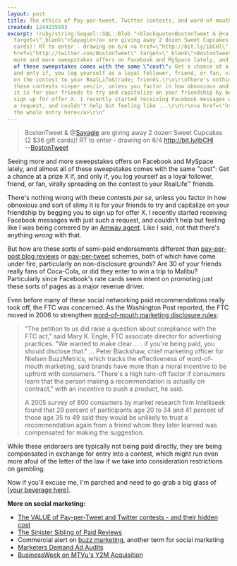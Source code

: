 ```yaml
---
layout: post
title: The ethics of Pay-per-tweet, Twitter contests, and word-of-mouth marketing
created: 1244235593
excerpt: !ruby/string:Sequel::SQL::Blob "<blockquote>BostonTweet & @<a href=\"http://www.twitter.com/Sayagle\"
  target=\"_blank\">Sayagle</a> are giving away 2 dozen Sweet Cupcakes (2 $36 gift
  cards)! RT to enter - drawing on 6/4 <a href=\"http://bit.ly/ibCHl\" target=\"_blank\">http://bit.ly/ibCHl</a>\r\n<br>--<a
  href=\"http://twitter.com/BostonTweet\" target=\"_blank\">BostonTweet</a></blockquote>\r\n\r\nSeeing
  more and more sweepstakes offers on Facebook and MySpace lately, and almost all
  of these sweepstakes comes with the same \"cost\": Get a chance at a prize X if,
  and only if, you log yourself as a loyal follower, friend, or fan, virally spreading
  on the contest to your RealLife&trade; friends.\r\n\r\nThere's nothing wrong with
  these contests <i>per se</i>, unless you factor in how obnoxious and sort of slimy
  it is for your friends to try and capitalize on your friendship by begging you to
  sign up for offer X. I recently started receiving Facebook messages with just such
  a request, and couldn't help but feeling like ...\r\n\r\n<a href=\"http://morisy.com/ethics_social_sweepstakes\">Read
  the whole entry here</a>\r\n"
---
```


<blockquote>BostonTweet & @<a href="http://www.twitter.com/Sayagle" target="_blank">Sayagle</a> are giving away 2 dozen Sweet Cupcakes (2 $36 gift cards)! RT to enter - drawing on 6/4 <a href="http://bit.ly/ibCHl" target="_blank">http://bit.ly/ibCHl</a>
<br>--<a href="http://twitter.com/BostonTweet" target="_blank">BostonTweet</a></blockquote>

Seeing more and more sweepstakes offers on Facebook and MySpace lately, and almost all of these sweepstakes comes with the same "cost": Get a chance at a prize X if, and only if, you log yourself as a loyal follower, friend, or fan, virally spreading on the contest to your RealLife&trade; friends.

There's nothing wrong with these contests <i>per se</i>, unless you factor in how obnoxious and sort of slimy it is for your friends to try and capitalize on your friendship by begging you to sign up for offer X. I recently started receiving Facebook messages with just such a request, and couldn't help but feeling like I was being cornered by an <a href="http://www.amway.com/en" target="_blank">Amway agent</a>. Like I said, not that there's anything <i>wrong</i> with that.

But how are these sorts of semi-paid endorsements different than <a href="http://payperpost.com/">pay-per-post blog reviews</a> or <a href="http://www.earnblogger.com/be-a-magpie-get-paid-for-your-tweets/">pay-per-tweet</a> schemes, both of which have come under fire, particularly on non-disclosure grounds? Are 30 of your friends really fans of Coca-Cola, or did they enter to win a trip to Malibu? Particularly since <a>Facebook's rate cards</a> seem intent on promoting just these sorts of pages as a major revenue driver.

Even before many of these social networking paid recommendations really took off, the FTC was concerned. As the Washington Post reported, the FTC moved in 2006 to strengthen <a href="http://www.washingtonpost.com/wp-dyn/content/article/2006/12/11/AR2006121101389.html">word-of-mouth marketing disclosure rules</a>:
<blockquote>"The petition to us did raise a question about compliance with the FTC act," said Mary K. Engle, FTC associate director for advertising practices. "We wanted to make clear . . . if you're being paid, you should disclose that." 
...
Peter Blackshaw, chief marketing officer for Nielsen BuzzMetrics, which tracks the effectiveness of word-of-mouth marketing, said brands have more than a moral incentive to be upfront with consumers. "There's a high turn-off factor if consumers learn that the person making a recommendation is actually on contract," with an incentive to push a product, he said.

A 2005 survey of 800 consumers by market research firm Intelliseek found that 29 percent of participants age 20 to 34 and 41 percent of those age 35 to 49 said they would be unlikely to trust a recommendation again from a friend whom they later learned was compensated for making the suggestion.
</blockquote>

While these endorsers are typically not being paid directly, they are being compensated in exchange for entry into a contest, which might run even more afoul of the letter of the law if we take into consideration restrictions on gambling.

Now if you'll excuse me, I'm parched and need to go grab a big glass of [<a href="http://morisy.com/contact">your beverage here</a>].

<b>More on social marketing:</b>
<ul>
<li><a href="http://morisy.com/value_paypertweet_and_twitter_contests_and_their_hidden_cost">The VALUE of Pay-per-Tweet and Twitter contests - and their hidden cost</a></li>
<li><a href="http://www.blogherald.com/2008/11/10/the-sinister-sibling-of-paid-reviews/">The Sinister Sibling of Paid Reviews</a></li>
<li>Commercial alert on <a href="http://www.commercialalert.org/issues/culture/buzz-marketing">buzz marketing</a>, another term for social marketing</li>
<li><a href="http://morisy.com/marketers_demand_ad_audits_0">Marketers Demand Ad Audits</a></li>
<li><a href="http://morisy.com/businessweek_on_mtvus_y2m_acquisition">BusinessWeek on MTVu's Y2M Acquisition</a></li>
</ul>
